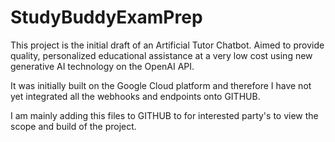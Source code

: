# StudyBuddyExamPrep

This project is the initial draft of an Artificial Tutor Chatbot. Aimed to provide quality, personalized educational assistance at a very low cost using new generative AI technology on the OpenAI API.

It was initially built on the Google Cloud platform and therefore I have not yet integrated all the webhooks and endpoints onto GITHUB.

I am mainly adding this files to GITHUB to for interested party's to view the scope and build of the project.
